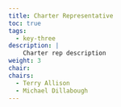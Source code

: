 ```yaml
---
title: Charter Representative
toc: true
tags:
  - key-three
description: |
    Charter rep description
weight: 3
chair:
chairs:
  - Terry Allison
  - Michael Dillabough
---
```

